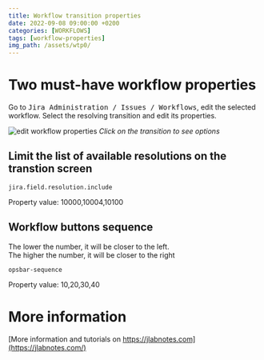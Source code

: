 ```yaml
---
title: Workflow transition properties
date: 2022-09-08 09:00:00 +0200
categories: [WORKFLOWS]
tags: [workflow-properties]
img_path: /assets/wtp0/
---
```


# Two must-have workflow properties
Go to <kbd>Jira Administration / Issues / Workflows</kbd>, edit the selected workflow. Select the resolving transition and edit its properties.

![edit workflow properties](wtp001.png)
_Click on the transition to see options_

## Limit the list of available resolutions on the transtion screen

```
jira.field.resolution.include
```
Property value: 10000,10004,10100

## Workflow buttons sequence
The lower the number, it will be closer to the left.  
The higher the number, it will be closer to the right

```
opsbar-sequence
```
Property value: 10,20,30,40




# More information

[More information and tutorials on https://jlabnotes.com](https://jlabnotes.com/)
